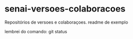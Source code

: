 # senai-versoes-colaboracoes
Repositórios de versoes e colaboraçoes.
readme de exemplo

lembrei do comando: git status
